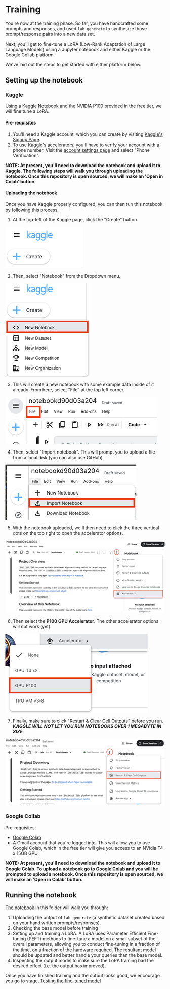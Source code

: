 # Training

You're now at the training phase. So far, you have handcrafted some prompts and responses, and used `lab generate` to synthesize those prompt/response pairs into a new data set.

Next, you'll get to fine-tune a LoRA (Low-Rank Adaptation of Large Language Models) using a Jupyter notebook and either Kaggle or the Google Collab platform.

We've laid out the steps to get started with either platform below.

## Setting up the notebook

### Kaggle

Using a [Kaggle Notebook]([./Training_a_LoRA_With_Instruct_Lab.ipynb](https://github.com/instruct-lab/cli/blob/main/notebooks/Training_a_LoRA_With_Instruct_Lab.ipynb)) and the NVIDIA P100 provided in the free tier, we will fine tune a LoRA. 

#### Pre-requisites

1. You'll need a Kaggle account, which you can create by visiting [Kaggle's Signup Page](https://www.kaggle.com/account/login?phase=startRegisterTab&returnUrl=%2F).
1. To use Kaggle's accelerators, you'll have to verify your account with a phone number. Visit the [account settings page](https://www.kaggle.com/settings) and select "Phone Verification".


**NOTE: At present, you'll need to download the notebook and upload it to Kaggle. The following steps will walk you through uploading the notebook. Once this repository is open sourced, we will make an 'Open in Colab' button**


#### Uploading the notebook

Once you have Kaggle properly configured, you can then run this notebook by following this process:

1. At the top-left of the Kaggle page, click the "Create" button

![create-notebook](images/kaggle/create.png)


2. Then, select "Notebook" from the Dropdown menu.

![create-new-notebook](images/kaggle/create-new-nb.png)


3. This will create a new notebook with some example data inside of it already. From here, select "File" at the top left corner.

![new-notebook-file-click](images/kaggle/file-click.png)

4. Then, select "Import notebook". This will prompt you to upload a file from a local disk (you can also use GitHub).

![import-new-notebook](images/kaggle/import-nb.png)


5. With the notebook uploaded, we'll then need to click the three vertical dots on the top right to open the accelerator options.

![select-an-accelerator](images/kaggle/select-accelerator.png)

6. Then select the **P100 GPU Accelerator**. The other accelerator options will not work (yet).

![selecting-the-p100-gpu](images/kaggle/select-accelerator-p100.png)


7. Finally, make sure to click "Restart & Clear Cell Outputs" before you run. ***KAGGLE WILL NOT LET YOU RUN NOTEBOOKS OVER 1 MEGABYTE IN SIZE***

![restart-and-clear-cell-outputs](images/kaggle/clear-outputs.png)

### Google Collab

Pre-requisites: 
* [Google Colab](https://research.google.com/colaboratory/faq.html)
* A Gmail account that you're logged into. This will allow you to use Google Colab, which in the free tier will give you access to an NVidia T4 x 15GB GPU.

**NOTE: At present, you'll need to download the notebook and upload it to Google Colab. To upload a notebook go to [Google Colab](https://colab.research.google.com) and you will be prompted to upload a notebook. Once this repository is open sourced, we will make an 'Open in Colab' button.**


## Running the notebook

[The notebook](./Training_a_LoRA_With_Instruct_Lab.ipynb) in this folder will walk you through:
1. Uploading the output of `lab generate` (a synthetic dataset created based on your hand written prompts/responses).
2. Checking the base model before training
3. Setting up and training a LoRA. A LoRA uses Parameter Efficient Fine-tuning (PEFT) methods to fine-tune a model on a small subset of the overall parameters, allowing you to conduct fine-tuning in a fraction of the time, on a fraction of the hardware required. The resultant model should be updated and better handle your queries than the base model.
4. Inspecting the output model to make sure the LoRA training had the desired effect (i.e. the output has improved).

Once you have finished training and the output looks good, we encourage you go to stage, [Testing the fine-tuned model](../README.md#👩🏽‍🔬-3-testing-the-fine-tuned-model)
